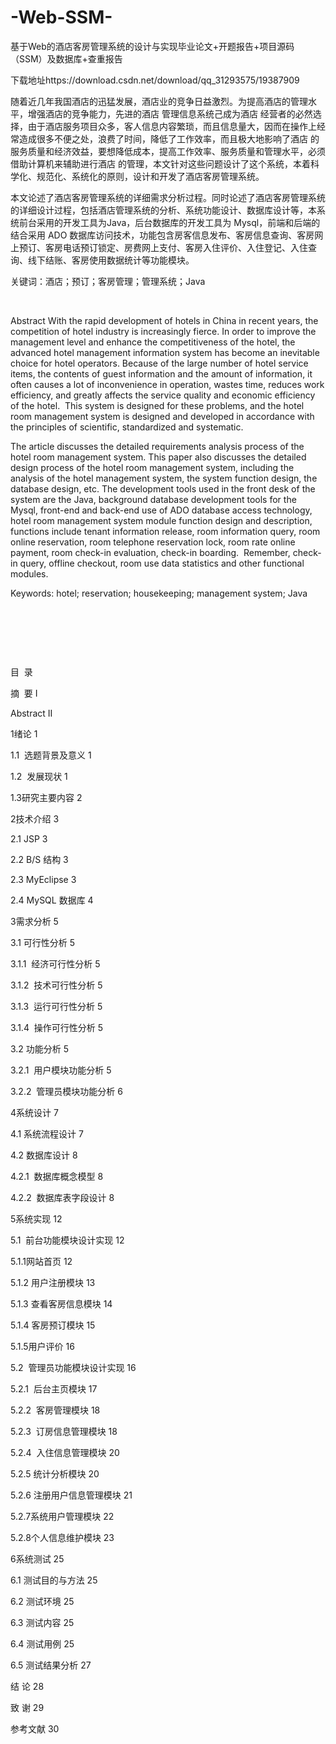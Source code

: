 # -Web-SSM-
基于Web的酒店客房管理系统的设计与实现毕业论文+开题报告+项目源码（SSM）及数据库+查重报告
​

下载地址https://download.csdn.net/download/qq_31293575/19387909

随着近几年我国酒店的迅猛发展，酒店业的竞争日益激烈。为提高酒店的管理水平，增强酒店的竞争能力，先进的酒店 管理信息系统己成为酒店 经营者的必然选择，由于酒店服务项目众多，客人信息内容繁琐，而且信息量大，因而在操作上经常造成很多不便之处，浪费了时间，降低了工作效率，而且极大地影响了酒店 的服务质量和经济效益，要想降低成本，提高工作效率、服务质量和管理水平，必须借助计算机来辅助进行酒店 的管理，本文针对这些问题设计了这个系统，本着科学化、规范化、系统化的原则，设计和开发了酒店客房管理系统。

本文论述了酒店客房管理系统的详细需求分析过程。同时论述了酒店客房管理系统的详细设计过程，包括酒店管理系统的分析、系统功能设计、数据库设计等，本系统前台采用的开发工具为Java，后台数据库的开发工具为 Mysql，前端和后端的结合采用 ADO 数据库访问技术，功能包含房客信息发布、客房信息查询、客房网上预订、客房电话预订锁定、房费网上支付、客房入住评价、入住登记、入住查询、线下结账、客房使用数据统计等功能模块。

关键词：酒店；预订；客房管理；管理系统；Java

 

Abstract
With the rapid development of hotels in China in recent years, the competition of hotel industry is increasingly fierce. In order to improve the management level and enhance the competitiveness of the hotel, the advanced hotel management information system has become an inevitable choice for hotel operators. Because of the large number of hotel service items, the contents of guest information and the amount of information, it often causes a lot of inconvenience in operation, wastes time, reduces work efficiency, and greatly affects the service quality and economic efficiency of the hotel.  This system is designed for these problems, and the hotel room management system is designed and developed in accordance with the principles of scientific, standardized and systematic.

The article discusses the detailed requirements analysis process of the hotel room management system. This paper also discusses the detailed design process of the hotel room management system, including the analysis of the hotel management system, the system function design, the database design, etc. The development tools used in the front desk of the system are the Java, background database development tools for the Mysql, front-end and back-end use of ADO database access technology, hotel room management system module function design and description, functions include tenant information release, room information query, room online reservation, room telephone reservation lock, room rate online payment, room check-in evaluation, check-in boarding.  Remember, check-in query, offline checkout, room use data statistics and other functional modules.

Keywords: hotel; reservation; housekeeping; management system; Java

 

 

 

目  录

摘  要 I

Abstract II

1绪论 1

1.1  选题背景及意义 1

1.2  发展现状 1

1.3研究主要内容 2

2技术介绍 3

2.1 JSP 3

2.2 B/S 结构 3

2.3 MyEclipse 3

2.4 MySQL 数据库 4

3需求分析 5

3.1 可行性分析 5

3.1.1  经济可行性分析 5

3.1.2  技术可行性分析 5

3.1.3  运行可行性分析 5

3.1.4  操作可行性分析 5

3.2 功能分析 5

3.2.1  用户模块功能分析 5

3.2.2  管理员模块功能分析 6

4系统设计 7

4.1 系统流程设计 7

4.2 数据库设计 8

4.2.1  数据库概念模型 8

4.2.2  数据库表字段设计 8

5系统实现 12

5.1  前台功能模块设计实现 12

5.1.1网站首页 12

5.1.2 用户注册模块 13

5.1.3 查看客房信息模块 14

5.1.4 客房预订模块 15

5.1.5用户评价 16

5.2  管理员功能模块设计实现 16

5.2.1  后台主页模块 17

5.2.2  客房管理模块 18

5.2.3  订房信息管理模块 18

5.2.4  入住信息管理模块 20

5.2.5 统计分析模块 20

5.2.6 注册用户信息管理模块 21

5.2.7系统用户管理模块 22

5.2.8个人信息维护模块 23

6系统测试 25

6.1 测试目的与方法 25

6.2 测试环境 25

6.3 测试内容 25

6.4 测试用例 25

6.5 测试结果分析 27

结 论 28

致 谢 29

参考文献 30

            

​
